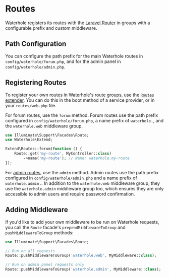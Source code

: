 # Routes
Waterhole registers its routes with the [Laravel Router](https://laravel.com/docs/9.x/routing) in groups with a configurable prefix and custom middleware.

## Path Configuration
You can configure the path prefix for the main Waterhole routes in `config/waterhole/forum.php`, and for the admin panel in `config/waterhole/admin.php`.

## Registering Routes
To register your own routes in Waterhole's route groups, use the [`Routes` extender](https://waterhole.dev/docs/references/Waterhole/Extend/Routes.html). You can do this in the boot method of a service provider, or in your `routes/web.php` file.

For forum routes, use the `forum` method. Forum routes use the path prefix configured in `config/waterhole/forum.php`, a name prefix of `waterhole.`, and the `waterhole.web` middleware group.

```php
use Illuminate\Support\Facades\Route;
use Waterhole\Extend;

Extend\Routes::forum(function () {
    Route::get('my-route', MyController::class)
        ->name('my-route'); // Name: waterhole.my-route
});
```

For [admin routes](./admin.md#adding-routes), use the `admin` method. Admin routes use the path prefix configured in `config/waterhole/admin.php` and a name prefix of `waterhole.admin.`. In addition to the `waterhole.web` middleware group, they use the `waterhole.admin` middleware group too, which ensures they are only accessible to admin users and require password confirmation.

## Adding Middleware
If you'd like to add your own middleware to be run on Waterhole requests, you call the `Route` facade's `prependMiddlewareToGroup` and `pushMiddlewareToGroup` methods:

```php
use Illuminate\Support\Facades\Route;

// Run on all requests
Route::pushMiddlewareToGroup('waterhole.web', MyMiddleware::class);

// Run on admin panel requests only
Route::pushMiddlewareToGroup('waterhole.admin', MyMiddleware::class);
```
